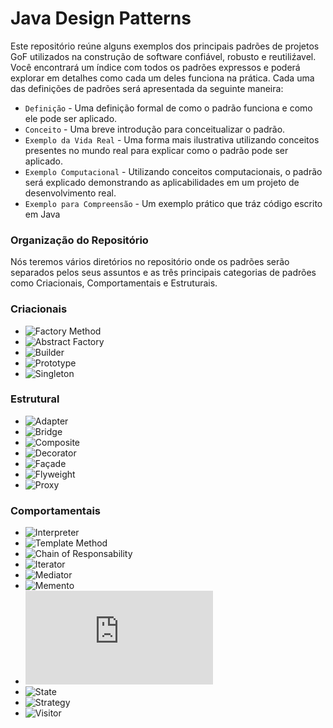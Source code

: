 # Java Design Patterns
Este repositório reúne alguns exemplos dos principais padrões de projetos GoF utilizados na construção de software confiável, robusto e reutiliźavel. Você encontrará um índice com todos os padrões expressos e poderá explorar em detalhes como cada um deles funciona na prática.
Cada uma das definições de padrões será apresentada da seguinte maneira: 

* `Definição` - Uma definição formal de como o padrão funciona e como ele pode ser aplicado.
* `Conceito` - Uma breve introdução para conceitualizar o padrão. 
* `Exemplo da Vida Real` - Uma forma mais ilustrativa utilizando conceitos presentes no mundo real para explicar como o padrão pode ser aplicado.
* `Exemplo Computacional` - Utilizando conceitos computacionais, o padrão será explicado demonstrando as aplicabilidades em um projeto de desenvolvimento real. 
* `Exemplo para Compreensão` - Um exemplo prático que tráz código escrito em Java
 
### Organização do Repositório
Nós teremos vários diretórios no repositório onde os padrões serão separados pelos seus assuntos e as três principais categorias de padrões como Criacionais, Comportamentais e Estruturais. 

### Criacionais
* ![Factory Method](#)
* ![Abstract Factory](#)
* ![Builder](#)
* ![Prototype](#)
* ![Singleton](#) 
### Estrutural
* ![Adapter](#)
* ![Bridge](#)
* ![Composite](#)
* ![Decorator](#)
* ![Façade](#)
* ![Flyweight](#)
* ![Proxy](#) 
### Comportamentais
* ![Interpreter](#)
* ![Template Method](#)
* ![Chain of Responsability](#)
* ![Iterator](#)
* ![Mediator](#)
* ![Memento](#)
* ![Observer](https://github.com/eduardowgmendes/Java-Design-Patterns-/blob/master/patterns/observable-pattern/observable-pattern.md#padr%C3%A3o-observer)
* ![State](#)
* ![Strategy](#)
* ![Visitor](#)    
